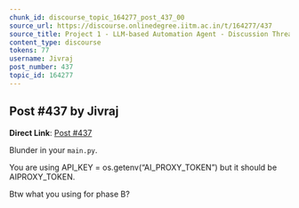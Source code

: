 ```yaml
---
chunk_id: discourse_topic_164277_post_437_00
source_url: https://discourse.onlinedegree.iitm.ac.in/t/164277/437
source_title: Project 1 - LLM-based Automation Agent - Discussion Thread [TDS Jan 2025]
content_type: discourse
tokens: 77
username: Jivraj
post_number: 437
topic_id: 164277
---
```


## Post #437 by Jivraj

**Direct Link**: [Post #437](https://discourse.onlinedegree.iitm.ac.in/t/164277/437)

Blunder in your `main.py`.

You are using API_KEY = os.getenv(“AI_PROXY_TOKEN”) but it should be AIPROXY_TOKEN.

Btw what you using for phase B?
